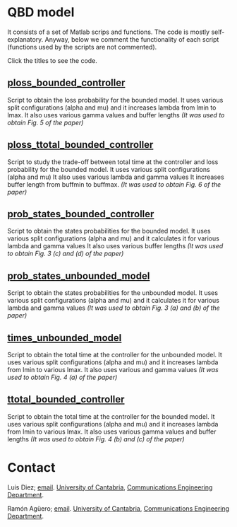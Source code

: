# QBD model

It consists of a set of Matlab scrips and functions. The code is mostly self-explanatory. Anyway, below we comment the functionality of each script (functions used by the scripts are not commented). 

Click the titles to see the code.

## [ploss_bounded_controller](./ploss_bounded_controller.m)

Script to obtain the loss probability for the bounded model. 
It uses various split configurations (alpha and mu)
and it increases lambda from lmin to lmax. 
It also uses various gamma values and buffer lengths
*(It was used to obtain Fig. 5 of the paper)*

## [ploss_ttotal_bounded_controller](ploss_ttotal_bounded_controller.m)

Script to study the trade-off between total time at the controller and 
loss probability for the bounded model. 
It uses various split configurations (alpha and mu)
It also uses various lambda and gamma values 
It increases buffer length from buffmin to buffmax. 
*(It was used to obtain Fig. 6 of the paper)*

## [prob_states_bounded_controller](prob_states_bounded_controller.m)

Script to obtain the states probabilities for the bounded model. 
It uses various split configurations (alpha and mu)
and it calculates it for various lambda and gamma values
It also uses various buffer lengths
*(It was used to obtain Fig. 3 (c) and (d) of the paper)*


## [prob_states_unbounded_model](prob_states_unbounded_model.m)

Script to obtain the states probabilities for the unbounded model. 
It uses various split configurations (alpha and mu)
and it calculates it for various lambda and gamma values
*(It was used to obtain Fig. 3 (a) and (b) of the paper)*

## [times_unbounded_model](times_unbounded_model.m)

Script to obtain the total time at the controller for the unbounded model. 
It uses various split configurations (alpha and mu)
and it increases lambda from lmin to various lmax. 
It also uses various and gamma values
*(It was used to obtain Fig. 4 (a) of the paper)*

## [ttotal_bounded_controller](ttotal_bounded_controller.m)

Script to obtain the total time at the controller for the bounded model. 
It uses various split configurations (alpha and mu)
and it increases lambda from lmin to various lmax. 
It also uses various gamma values and buffer lengths
*(It was used to obtain Fig. 4 (b) and (c) of the paper)*



# Contact
Luis Diez;  [email](mailto:ldiez@tlmat.unican.es). [University of Cantabria](https://web.unican.es/), [Communications Engineering Department](https://www.tlmat.unican.es/).

Ramón Agüero; [email](mailto:ramon@tlmat.unican.es). [University of Cantabria](https://web.unican.es/), [Communications Engineering Department](https://www.tlmat.unican.es/).